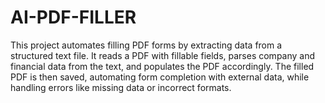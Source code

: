 # AI-PDF-FILLER
This project automates filling PDF forms by extracting data from a structured text file. It reads a PDF with fillable fields, parses company and financial data from the text, and populates the PDF accordingly. The filled PDF is then saved, automating form completion with external data, while handling errors like missing data or incorrect formats.
